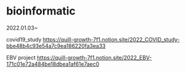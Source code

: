 # bioinformatic
2022.01.03~

covid19_study
https://quill-growth-7f1.notion.site/2022_COVID_study-bbe48b4c93e54a7c9ea186220fa3ea33

EBV project
https://quill-growth-7f1.notion.site/2022_EBV-171c01e72a484be18dbea1af61e7aec0
